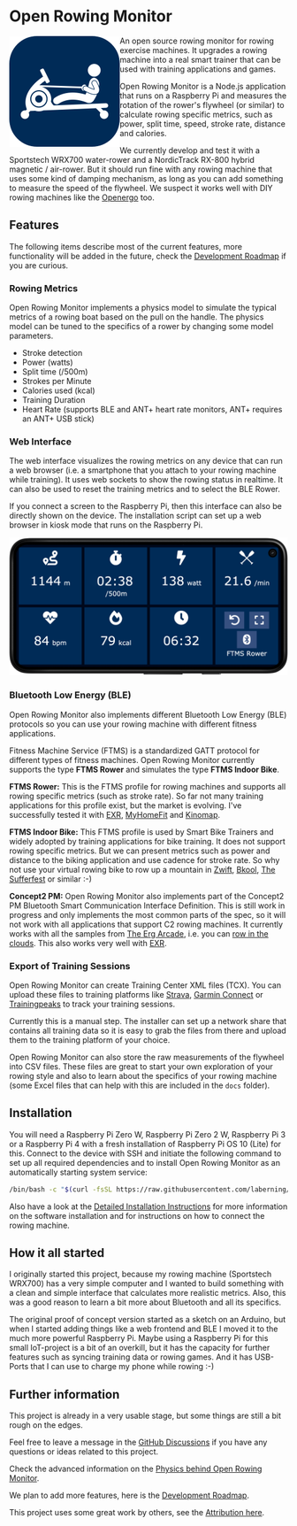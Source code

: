 # Open Rowing Monitor

<!-- markdownlint-disable-next-line no-inline-html -->
<img width="200" height="200" align="left" src="docs/img/openrowingmonitor_icon.png">

An open source rowing monitor for rowing exercise machines. It upgrades a rowing machine into a real smart trainer that can be used with training applications and games.

Open Rowing Monitor is a Node.js application that runs on a Raspberry Pi and measures the rotation of the rower's flywheel (or similar) to calculate rowing specific metrics, such as power, split time, speed, stroke rate, distance and calories.

We currently develop and test it with a Sportstech WRX700 water-rower and a NordicTrack RX-800 hybrid magnetic / air-rower. But it should run fine with any rowing machine that uses some kind of damping mechanism, as long as you can add something to measure the speed of the flywheel.
We suspect it works well with DIY rowing machines like the [Openergo](https://openergo.webs.com) too.

## Features

The following items describe most of the current features, more functionality will be added in the future, check the [Development Roadmap](docs/backlog.md) if you are curious.

### Rowing Metrics

Open Rowing Monitor implements a physics model to simulate the typical metrics of a rowing boat based on the pull on the handle. The physics model can be tuned to the specifics of a rower by changing some model parameters.

* Stroke detection
* Power (watts)
* Split time (/500m)
* Strokes per Minute
* Calories used (kcal)
* Training Duration
* Heart Rate (supports BLE and ANT+ heart rate monitors, ANT+ requires an ANT+ USB stick)

### Web Interface

The web interface visualizes the rowing metrics on any device that can run a web browser (i.e. a smartphone that you attach to your rowing machine while training). It uses web sockets to show the rowing status in realtime. It can also be used to reset the training metrics and to select the BLE Rower.

If you connect a screen to the Raspberry Pi, then this interface can also be directly shown on the device. The installation script can set up a web browser in kiosk mode that runs on the Raspberry Pi.

<!-- markdownlint-disable-next-line no-inline-html -->
<img src="docs/img/openrowingmonitor_frontend.png" width="700"><br clear="left">

### Bluetooth Low Energy (BLE)

Open Rowing Monitor also implements different Bluetooth Low Energy (BLE) protocols so you can use your rowing machine with different fitness applications.

Fitness Machine Service (FTMS) is a standardized GATT protocol for different types of fitness machines. Open Rowing Monitor currently supports the type **FTMS Rower** and simulates the type **FTMS Indoor Bike**.

**FTMS Rower:** This is the FTMS profile for rowing machines and supports all rowing specific metrics (such as stroke rate). So far not many training applications for this profile exist, but the market is evolving. I've successfully tested it with [EXR](https://www.exrgame.com), [MyHomeFit](https://myhomefit.de) and [Kinomap](https://www.kinomap.com).

**FTMS Indoor Bike:** This FTMS profile is used by Smart Bike Trainers and widely adopted by training applications for bike training. It does not support rowing specific metrics. But we can present metrics such as power and distance to the biking application and use cadence for stroke rate. So why not use your virtual rowing bike to row up a mountain in [Zwift](https://www.zwift.com), [Bkool](https://www.bkool.com), [The Sufferfest](https://thesufferfest.com) or similar :-)

**Concept2 PM:** Open Rowing Monitor also implements part of the Concept2 PM Bluetooth Smart Communication Interface Definition. This is still work in progress and only implements the most common parts of the spec, so it will not work with all applications that support C2 rowing machines. It currently works with all the samples from [The Erg Arcade](https://ergarcade.com), i.e. you can [row in the clouds](https://ergarcade.github.io/mrdoob-clouds/). This also works very well with [EXR](https://www.exrgame.com).

### Export of Training Sessions

Open Rowing Monitor can create Training Center XML files (TCX). You can upload these files to training platforms like [Strava](https://www.strava.com), [Garmin Connect](https://connect.garmin.com) or [Trainingpeaks](https://trainingpeaks.com) to track your training sessions.

Currently this is a manual step. The installer can set up a network share that contains all training data so it is easy to grab the files from there and upload them to the training platform of your choice.

Open Rowing Monitor can also store the raw measurements of the flywheel into CSV files. These files are great to start your own exploration of your rowing style and also to learn about the specifics of your rowing machine (some Excel files that can help with this are included in the `docs` folder).

## Installation

You will need a Raspberry Pi Zero W, Raspberry Pi Zero 2 W, Raspberry Pi 3 or a Raspberry Pi 4 with a fresh installation of Raspberry Pi OS 10 (Lite) for this. Connect to the device with SSH and initiate the following command to set up all required dependencies and to install Open Rowing Monitor as an automatically starting system service:

```zsh
/bin/bash -c "$(curl -fsSL https://raw.githubusercontent.com/laberning/openrowingmonitor/HEAD/install/install.sh)"
```

Also have a look at the [Detailed Installation Instructions](docs/installation.md) for more information on the software installation and for instructions on how to connect the rowing machine.

## How it all started

I originally started this project, because my rowing machine (Sportstech WRX700) has a very simple computer and I wanted to build something with a clean and simple interface that calculates more realistic metrics. Also, this was a good reason to learn a bit more about Bluetooth and all its specifics.

The original proof of concept version started as a sketch on an Arduino, but when I started adding things like a web frontend and BLE I moved it to the much more powerful Raspberry Pi. Maybe using a Raspberry Pi for this small IoT-project is a bit of an overkill, but it has the capacity for further features such as syncing training data or rowing games. And it has USB-Ports that I can use to charge my phone while rowing :-)

## Further information

This project is already in a very usable stage, but some things are still a bit rough on the edges.

Feel free to leave a message in the [GitHub Discussions](https://github.com/laberning/openrowingmonitor/discussions) if you have any questions or ideas related to this project.

Check the advanced information on the [Physics behind Open Rowing Monitor](docs/physics_openrowingmonitor.md).

We plan to add more features, here is the [Development Roadmap](docs/backlog.md).

This project uses some great work by others, see the [Attribution here](docs/attribution.md).
